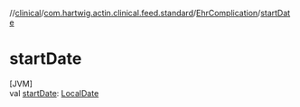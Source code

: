//[clinical](../../../index.md)/[com.hartwig.actin.clinical.feed.standard](../index.md)/[EhrComplication](index.md)/[startDate](start-date.md)

# startDate

[JVM]\
val [startDate](start-date.md): [LocalDate](https://docs.oracle.com/javase/8/docs/api/java/time/LocalDate.html)
